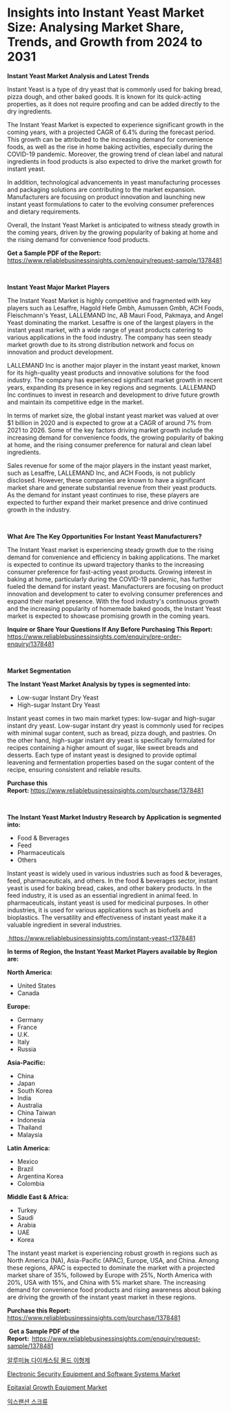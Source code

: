 <p><h1>Insights into Instant Yeast Market Size: Analysing Market Share, Trends, and Growth from 2024 to 2031</h1></p><p><strong>Instant Yeast Market Analysis and Latest Trends</strong></p>
<p><p>Instant Yeast is a type of dry yeast that is commonly used for baking bread, pizza dough, and other baked goods. It is known for its quick-acting properties, as it does not require proofing and can be added directly to the dry ingredients.</p><p>The Instant Yeast Market is expected to experience significant growth in the coming years, with a projected CAGR of 6.4% during the forecast period. This growth can be attributed to the increasing demand for convenience foods, as well as the rise in home baking activities, especially during the COVID-19 pandemic. Moreover, the growing trend of clean label and natural ingredients in food products is also expected to drive the market growth for instant yeast.</p><p>In addition, technological advancements in yeast manufacturing processes and packaging solutions are contributing to the market expansion. Manufacturers are focusing on product innovation and launching new instant yeast formulations to cater to the evolving consumer preferences and dietary requirements.</p><p>Overall, the Instant Yeast Market is anticipated to witness steady growth in the coming years, driven by the growing popularity of baking at home and the rising demand for convenience food products.</p></p>
<p><strong>Get a Sample PDF of the Report:&nbsp;</strong> <a href="https://www.reliablebusinessinsights.com/enquiry/request-sample/1378481">https://www.reliablebusinessinsights.com/enquiry/request-sample/1378481</a></p>
<p>&nbsp;</p>
<p><strong>Instant Yeast Major Market Players</strong></p>
<p><p>The Instant Yeast Market is highly competitive and fragmented with key players such as Lesaffre, Hagold Hefe Gmbh, Asmussen Gmbh, ACH Foods, Fleischmann's Yeast, LALLEMAND Inc, AB Mauri Food, Pakmaya, and Angel Yeast dominating the market. Lesaffre is one of the largest players in the instant yeast market, with a wide range of yeast products catering to various applications in the food industry. The company has seen steady market growth due to its strong distribution network and focus on innovation and product development.</p><p>LALLEMAND Inc is another major player in the instant yeast market, known for its high-quality yeast products and innovative solutions for the food industry. The company has experienced significant market growth in recent years, expanding its presence in key regions and segments. LALLEMAND Inc continues to invest in research and development to drive future growth and maintain its competitive edge in the market.</p><p>In terms of market size, the global instant yeast market was valued at over $1 billion in 2020 and is expected to grow at a CAGR of around 7% from 2021 to 2026. Some of the key factors driving market growth include the increasing demand for convenience foods, the growing popularity of baking at home, and the rising consumer preference for natural and clean label ingredients.</p><p>Sales revenue for some of the major players in the instant yeast market, such as Lesaffre, LALLEMAND Inc, and ACH Foods, is not publicly disclosed. However, these companies are known to have a significant market share and generate substantial revenue from their yeast products. As the demand for instant yeast continues to rise, these players are expected to further expand their market presence and drive continued growth in the industry.</p></p>
<p>&nbsp;</p>
<p><strong>What Are The Key Opportunities For Instant Yeast Manufacturers?</strong></p>
<p><p>The Instant Yeast market is experiencing steady growth due to the rising demand for convenience and efficiency in baking applications. The market is expected to continue its upward trajectory thanks to the increasing consumer preference for fast-acting yeast products. Growing interest in baking at home, particularly during the COVID-19 pandemic, has further fueled the demand for instant yeast. Manufacturers are focusing on product innovation and development to cater to evolving consumer preferences and expand their market presence. With the food industry's continuous growth and the increasing popularity of homemade baked goods, the Instant Yeast market is expected to showcase promising growth in the coming years.</p></p>
<p><strong>Inquire or Share Your Questions If Any Before Purchasing This Report:</strong> <a href="https://www.reliablebusinessinsights.com/enquiry/pre-order-enquiry/1378481">https://www.reliablebusinessinsights.com/enquiry/pre-order-enquiry/1378481</a></p>
<p>&nbsp;</p>
<p><strong>Market Segmentation</strong></p>
<p><strong>The Instant Yeast Market Analysis by types is segmented into:</strong></p>
<p><ul><li>Low-sugar Instant Dry Yeast</li><li>High-sugar Instant Dry Yeast</li></ul></p>
<p><p>Instant yeast comes in two main market types: low-sugar and high-sugar instant dry yeast. Low-sugar instant dry yeast is commonly used for recipes with minimal sugar content, such as bread, pizza dough, and pastries. On the other hand, high-sugar instant dry yeast is specifically formulated for recipes containing a higher amount of sugar, like sweet breads and desserts. Each type of instant yeast is designed to provide optimal leavening and fermentation properties based on the sugar content of the recipe, ensuring consistent and reliable results.</p></p>
<p><strong>Purchase this Report:&nbsp;</strong><a href="https://www.reliablebusinessinsights.com/purchase/1378481">https://www.reliablebusinessinsights.com/purchase/1378481</a></p>
<p>&nbsp;</p>
<p><strong>The Instant Yeast Market Industry Research by Application is segmented into:</strong></p>
<p><ul><li>Food & Beverages</li><li>Feed</li><li>Pharmaceuticals</li><li>Others</li></ul></p>
<p><p>Instant yeast is widely used in various industries such as food & beverages, feed, pharmaceuticals, and others. In the food & beverages sector, instant yeast is used for baking bread, cakes, and other bakery products. In the feed industry, it is used as an essential ingredient in animal feed. In pharmaceuticals, instant yeast is used for medicinal purposes. In other industries, it is used for various applications such as biofuels and bioplastics. The versatility and effectiveness of instant yeast make it a valuable ingredient in several industries.</p></p>
<p><a href="https://www.reliablebusinessinsights.com/instant-yeast-r1378481">&nbsp;https://www.reliablebusinessinsights.com/instant-yeast-r1378481</a></p>
<p><strong>In terms of Region, the Instant Yeast Market Players available by Region are:</strong></p>
<p>
    <p> <strong> North America: </strong>
        <ul>
            <li>United States</li>
            <li>Canada</li>
        </ul>
        </p> 
    <p> <strong> Europe: </strong>
        <ul>
            <li>Germany</li>
            <li>France</li>
            <li>U.K.</li>
            <li>Italy</li>
            <li>Russia</li>
        </ul>
        </p> 
    <p> <strong> Asia-Pacific: </strong>
        <ul>
            <li>China</li>
            <li>Japan</li>
            <li>South Korea</li>
            <li>India</li>
            <li>Australia</li>
            <li>China Taiwan</li>
            <li>Indonesia</li>
            <li>Thailand</li>
            <li>Malaysia</li>
        </ul>
        </p> 
    <p> <strong> Latin America: </strong>
        <ul>
            <li>Mexico</li>
            <li>Brazil</li>
            <li>Argentina Korea</li>
            <li>Colombia</li>
        </ul>
        </p> 
    <p> <strong> Middle East & Africa: </strong>
        <ul>
            <li>Turkey</li>
            <li>Saudi</li>
            <li>Arabia</li>
            <li>UAE</li>
            <li>Korea</li>
        </ul>
    </p>
    </p>
<p><p>The instant yeast market is experiencing robust growth in regions such as North America (NA), Asia-Pacific (APAC), Europe, USA, and China. Among these regions, APAC is expected to dominate the market with a projected market share of 35%, followed by Europe with 25%, North America with 20%, USA with 15%, and China with 5% market share. The increasing demand for convenience food products and rising awareness about baking are driving the growth of the instant yeast market in these regions.</p></p>
<p><strong>Purchase this Report: </strong><a href="https://www.reliablebusinessinsights.com/purchase/1378481">https://www.reliablebusinessinsights.com/purchase/1378481</a></p>
<p>&nbsp;<strong>Get a Sample PDF of the Report:&nbsp;&nbsp;</strong><a href="https://www.reliablebusinessinsights.com/enquiry/request-sample/1378481">https://www.reliablebusinessinsights.com/enquiry/request-sample/1378481</a></p>
<p><strong></strong></p>
<p><p><a href="https://medium.com/@aidenreinger/2024%EB%85%84%EB%B6%80%ED%84%B0-2031%EB%85%84%EA%B9%8C%EC%A7%80-%EC%95%8C%EB%A3%A8%EB%AF%B8%EB%8A%84-%EB%8B%A4%EC%9D%B4%EC%BA%90%EC%8A%A4%ED%8C%85-%EA%B8%88%ED%98%95-%EB%A6%B4%EB%A6%AC%EC%8A%A4-%EC%97%90%EC%9D%B4%EC%A0%84%ED%8A%B8-%EC%8B%9C%EC%9E%A5-%EC%84%B1%EC%9E%A5-%EC%A0%84%EB%A7%9D-%EB%B0%8F-%EC%8B%9C%EC%9E%A5-%EB%8F%99%ED%96%A5-%EB%B6%84%EC%84%9D%EC%9D%80-%EC%95%A0%ED%94%8C%EB%A6%AC%EC%BC%80%EC%9D%B4%EC%85%98-%EC%A7%80%EC%97%AD%EC%A0%81-%EC%A0%84%EB%A7%9D-%EB%B0%8F-%EC%88%98%EC%9D%B5%EC%9D%84-%ED%86%B5%ED%95%B4-%EC%97%B0%ED%8F%89%EA%B7%A0-%EC%84%B1%EC%9E%A5%EB%A5%A0-cagr-25ce00f1122a">알루미늄 다이캐스팅 몰드 이형제</a></p><p><a href="https://github.com/brentleyjimmiealvaradoz4l1rea/Market-Research-Report-List-3/blob/main/electronic-security-equipment-and-software-systems-market.md">Electronic Security Equipment and Software Systems Market</a></p><p><a href="https://github.com/Angelnienowdseej3e45z3p8c/Market-Research-Report-List-3/blob/main/epitaxial-growth-equipment-market.md">Epitaxial Growth Equipment Market</a></p><p><a href="https://github.com/Evans21Bill/Market-Research-Report-List-1/blob/main/5563975159774.md">익스팬션 스크류</a></p></p>
